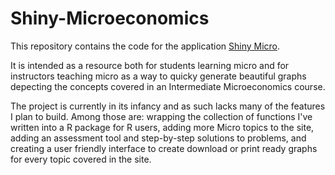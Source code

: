 # Shiny-Microeconomics

This repository contains the code for the application [Shiny Micro](https://ethanholdahl.shinyapps.io/Intermediate_Micro/). 

It is intended as a resource both for students learning micro and for instructors teaching micro as a way to quicky generate beautiful graphs depecting the concepts covered in an Intermediate Microeconomics course.

The project is currently in its infancy and as such lacks many of the features I plan to build. Among those are: wrapping the collection of functions I've written into a R package for R users, adding more Micro topics to the site, adding an assessment tool and step-by-step solutions to problems, and creating a user friendly interface to create download or print ready graphs for every topic covered in the site.
